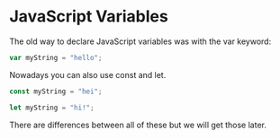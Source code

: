 # JavaScript Variables

The old way to declare JavaScript variables was with the var keyword:

```js
var myString = "hello";
```

Nowadays you can also use const and let.

```js
const myString = "hei";

let myString = "hi!";
```

There are differences between all of these but we will get those later.
